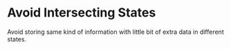 # Avoid Intersecting States
Avoid storing same kind of information with little bit of extra data in different states.

